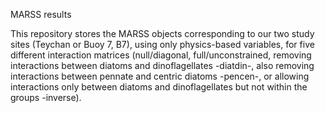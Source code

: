 MARSS results

This repository stores the MARSS objects corresponding to our two study sites (Teychan or Buoy 7, B7), using only physics-based variables, for five different interaction matrices (null/diagonal, full/unconstrained, removing interactions between diatoms and dinoflagellates -diatdin-, also removing interactions between pennate and centric diatoms -pencen-, or allowing interactions only between diatoms and dinoflagellates but not within the groups -inverse). 
